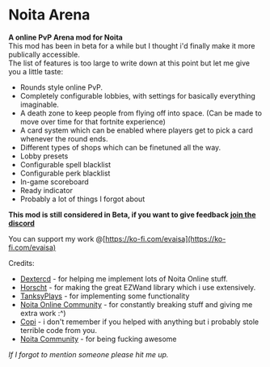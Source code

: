 # Noita Arena
**A online PvP Arena mod for Noita**  
This mod has been in beta for a while but I thought i'd finally make it more publically accessible.  
The list of features is too large to write down at this point but let me give you a little taste:
- Rounds style online PvP.
- Completely configurable lobbies, with settings for basically everything imaginable.
- A death zone to keep people from flying off into space. (Can be made to move over time for that fortnite experience)
- A card system which can be enabled where players get to pick a card whenever the round ends.
- Different types of shops which can be finetuned all the way.
- Lobby presets
- Configurable spell blacklist
- Configurable perk blacklist
- In-game scoreboard
- Ready indicator
- Probably a lot of things I forgot about

**This mod is still considered in Beta, if you want to give feedback [join the discord](https://discord.com/invite/zJyUSHGcme)**  


You can support my work @[https://ko-fi.com/evaisa](https://ko-fi.com/evaisa)

Credits:
- [Dextercd](https://github.com/dextercd) - for helping me implement lots of Noita Online stuff.
- [Horscht](https://steamcommunity.com/profiles/76561198165288511/myworkshopfiles/?appid=881100) - for making the great EZWand library which i use extensively.
- [TanksyPlays](https://steamcommunity.com/id/tanksymoth/myworkshopfiles/) - for implementing some functionality
- [Noita Online Community](https://discord.com/invite/zJyUSHGcme) - for constantly breaking stuff and giving me extra work :^)
- [Copi](https://steamcommunity.com/id/Copioush/myworkshopfiles/) - i don't remember if you helped with anything but i probably stole terrible code from you.
- [Noita Community](https://discord.gg/noita) - for being fucking awesome

*If I forgot to mention someone please hit me up.*
